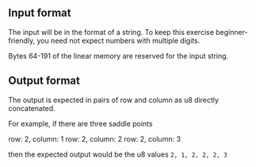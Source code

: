 ## Input format

The input will be in the format of a string. To keep this exercise beginner-friendly, you need not expect numbers with multiple digits.

Bytes 64-191 of the linear memory are reserved for the input string.

## Output format

The output is expected in pairs of row and column as u8 directly concatenated.

For example, if there are three saddle points

row: 2, column: 1
row: 2, column: 2
row: 2, column: 3

then the expected output would be the u8 values `2, 1, 2, 2, 2, 3`

